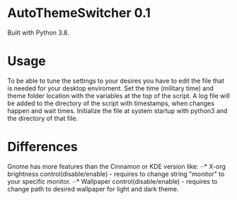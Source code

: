 # AutoThemeSwitcher 0.1
Built with Python 3.8.

# Usage
To be able to tune the settings to your desires you have to edit the file that is needed for your desktop enviroment.
Set the time (military time) and theme folder location with the variables at the top of the script.
A log file will be added to the directory of the script with timestamps, when changes happen and wait times.
Initialize the file at system startup with python3 and the directory of that file.

# Differences
Gnome has more features than the Cinnamon or KDE version like:
⋅⋅* X-org brightness control(disable/enable) - requires to change string "monitor" to your specific monitor. 
⋅⋅* Wallpaper control(disable/enable) - requires to change path to desired wallpaper for light and dark theme.
